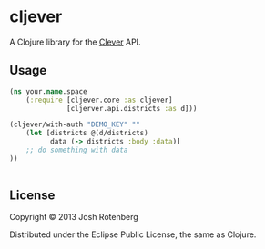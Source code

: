 # cljever

A Clojure library for the [Clever](http://getclever.com) API.


## Usage

```clojure
(ns your.name.space
    (:require [cljever.core :as cljever]
    	      [cljerver.api.districts :as d]))

(cljever/with-auth "DEMO_KEY" ""
    (let [districts @(d/districts)
    	  data (-> districts :body :data)]
	;; do something with data
))
    	 

```

## License

Copyright © 2013 Josh Rotenberg

Distributed under the Eclipse Public License, the same as Clojure.
